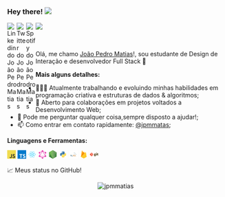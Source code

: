 ### Hey there! <img src="https://media.giphy.com/media/hvRJCLFzcasrR4ia7z/giphy.gif" width="25px">

<a href="https://www.linkedin.com/in/jo%C3%A3o-pedro-matias-8aa19a14b/">
  <img align="left" alt="Linkedin do João Pedro Matias" width="22px" src="https://raw.githubusercontent.com/peterthehan/peterthehan/master/assets/linkedin.svg" />
</a>

<a href="https://twitter.com/jpmmatias">
  <img align="left" alt="Twitter do João Pedro Matias" width="22px" src="https://raw.githubusercontent.com/peterthehan/peterthehan/master/assets/twitter.svg" />
</a>

<a href="https://open.spotify.com/user/12148904158">
  <img align="left" alt="Spotify do João Pedro Matias" width="22px" src="https://raw.githubusercontent.com/peterthehan/peterthehan/master/assets/spotify.svg" />
</a>

![](https://visitor-badge.glitch.me/badge?page_id=jpmmatias.jpmmatias)

<br />

Olá, me chamo [João Pedro Matias](https://github.com/jpmmatias)!, sou estudante de Design de Interação e desenvolvedor Full Stack 🚀 

  
**Mais alguns detalhes:**

- 👨🏽‍💻 Atualmente trabalhando e evoluindo minhas habilidades em programação criativa e estruturas de dados & algoritmos;
- 🤝 Aberto para colaborações em projetos voltados a Desenvolvimento Web;
- 💬 Pode me perguntar qualquer coisa,sempre disposto a ajudar!;
- 📫 Como entrar em contato rapidamente: [@jpmmatas](https://twitter.com/jpmmatias);
<!---
- 🌐 Visite meu [site do portfólio] () para informações completas;)
- 📝[Curriculo]();
-->
**Linguagens e Ferramentas:**  

<code><img height="20" src="https://raw.githubusercontent.com/github/explore/80688e429a7d4ef2fca1e82350fe8e3517d3494d/topics/javascript/javascript.png"></code>
<code><img height="20" src="https://raw.githubusercontent.com/github/explore/80688e429a7d4ef2fca1e82350fe8e3517d3494d/topics/typescript/typescript.png"></code>
<code><img height="20" src="https://raw.githubusercontent.com/github/explore/80688e429a7d4ef2fca1e82350fe8e3517d3494d/topics/react/react.png"></code>
<code><img height="20" src="https://raw.githubusercontent.com/github/explore/5c058a388828bb5fde0bcafd4bc867b5bb3f26f3/topics/graphql/graphql.png"></code>
<code><img height="20" src="https://raw.githubusercontent.com/github/explore/80688e429a7d4ef2fca1e82350fe8e3517d3494d/topics/nodejs/nodejs.png"></code>
<code><img height="20" src="https://raw.githubusercontent.com/github/explore/80688e429a7d4ef2fca1e82350fe8e3517d3494d/topics/python/python.png"></code>
<code><img height="20" src="https://raw.githubusercontent.com/github/explore/80688e429a7d4ef2fca1e82350fe8e3517d3494d/topics/mysql/mysql.png"></code>
<code><img height="20" src="https://raw.githubusercontent.com/github/explore/80688e429a7d4ef2fca1e82350fe8e3517d3494d/topics/firebase/firebase.png"></code>
<code><img height="20" src="https://raw.githubusercontent.com/github/explore/80688e429a7d4ef2fca1e82350fe8e3517d3494d/topics/git/git.png"></code>


📈 Meus status no GitHub!

<p align="center"> <img src="https://github-readme-stats.vercel.app/api?username=jpmmatias&show_icons=true&theme=gotham" alt="jpmmatias" />  </p>








